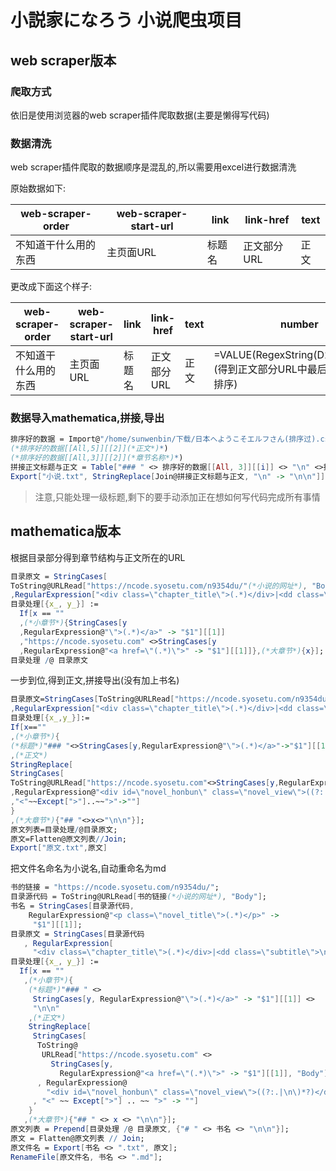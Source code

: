 # 小説家になろう 小说爬虫项目

## web scraper版本

### 爬取方式

依旧是使用浏览器的web scraper插件爬取数据(主要是懒得写代码)

### 数据清洗

web scraper插件爬取的数据顺序是混乱的,所以需要用excel进行数据清洗

原始数据如下:

| web-scraper-order    | web-scraper-start-url | link   | link-href   | text |
| -------------------- | --------------------- | ------ | ----------- | ---- |
| 不知道干什么用的东西 | 主页面URL             | 标题名 | 正文部分URL | 正文 |

更改成下面这个样子:

| web-scraper-order    | web-scraper-start-url | link   | link-href   | text | number                                                       |
| -------------------- | --------------------- | ------ | ----------- | ---- | ------------------------------------------------------------ |
| 不知道干什么用的东西 | 主页面URL             | 标题名 | 正文部分URL | 正文 | =VALUE(RegexString(D2,"\d+",0,2))<br />(得到正文部分URL中最后的数字,用于排序) |

### 数据导入mathematica,拼接,导出

```mathematica
排序好的数据 = Import@"/home/sunwenbin/下载/日本へようこそエルフさん(排序过).csv"
(*排序好的数据[[All,5]][[2]](*正文*)*)
(*排序好的数据[[All,3]][[2]](*章节名称*)*)
拼接正文标题与正文 = Table["### " <> 排序好的数据[[All, 3]][[i]] <> "\n" <>排序好的数据[[All, 5]][[i]], {i, 2, Length@排序好的数据[[All, 3]] - 1}];
Export["小说.txt", StringReplace[Join@拼接正文标题与正文, "\n" -> "\n\n"]]
```

> 注意,只能处理一级标题,剩下的要手动添加正在想如何写代码完成所有事情

## mathematica版本

根据目录部分得到章节结构与正文所在的URL

```mathematica
目录原文 = StringCases[
ToString@URLRead["https://ncode.syosetu.com/n9354du/"(*小说的网址*), "Body"]
,RegularExpression["<div class=\"chapter_title\">(.*)</div>|<dd class=\"subtitle\">\\n(.*)\n</dd>"] -> {"$1", "$2"}];
目录处理[{x_, y_}] := 
  If[x == ""
  ,(*小章节*){StringCases[y
  ,RegularExpression@"\">(.*)</a>" -> "$1"][[1]]
  ,"https://ncode.syosetu.com" <>StringCases[y
  ,RegularExpression@"<a href=\"(.*)\">" -> "$1"][[1]]},(*大章节*){x}];
目录处理 /@ 目录原文
```

一步到位,得到正文,拼接导出(没有加上书名)

```mathematica
目录原文=StringCases[ToString@URLRead["https://ncode.syosetu.com/n9354du/"(*小说的网址*),"Body"]
,RegularExpression["<div class=\"chapter_title\">(.*)</div>|<dd class=\"subtitle\">\n(.*)\n</dd>"]->{"$1","$2"}];
目录处理[{x_,y_}]:=
If[x==""
,(*小章节*){
(*标题*)"### "<>StringCases[y,RegularExpression@"\">(.*)</a>"->"$1"][[1]]<>"\n\n"
,(*正文*)
StringReplace[
StringCases[
ToString@URLRead["https://ncode.syosetu.com"<>StringCases[y,RegularExpression@"<a href=\"(.*)\">"->"$1"][[1]],"Body"]
,RegularExpression@"<div id=\"novel_honbun\" class=\"novel_view\">((?:.|\n)*?)</div>"->"$1"]
,"<"~~Except[">"]..~~">"->""]
}
,(*大章节*){"## "<>x<>"\n\n"}];
原文列表=目录处理/@目录原文;
原文=Flatten@原文列表//Join;
Export["原文.txt",原文]
```

把文件名命名为小说名,自动重命名为md

```mathematica
书的链接 = "https://ncode.syosetu.com/n9354du/";
目录源代码 = ToString@URLRead[书的链接(*小说的网址*), "Body"];
书名 = StringCases[目录源代码, 
    RegularExpression@"<p class=\"novel_title\">(.*)</p>" -> 
     "$1"][[1]];
目录原文 = StringCases[目录源代码
   , RegularExpression[
     "<div class=\"chapter_title\">(.*)</div>|<dd class=\"subtitle\">\n(.*)\n</dd>"] -> {"$1", "$2"}];
目录处理[{x_, y_}] :=
  If[x == ""
   ,(*小章节*){
    (*标题*)"### " <> 
     StringCases[y, RegularExpression@"\">(.*)</a>" -> "$1"][[1]] <> 
     "\n\n"
    ,(*正文*)
    StringReplace[
     StringCases[
      ToString@
       URLRead["https://ncode.syosetu.com" <> 
         StringCases[y, 
           RegularExpression@"<a href=\"(.*)\">" -> "$1"][[1]], "Body"]
      , RegularExpression@
        "<div id=\"novel_honbun\" class=\"novel_view\">((?:.|\n\)*?)</div>" -> "$1"]
     , "<" ~~ Except[">"] .. ~~ ">" -> ""]
    }
   ,(*大章节*){"## " <> x <> "\n\n"}];
原文列表 = Prepend[目录处理 /@ 目录原文, {"# " <> 书名 <> "\n\n"}];
原文 = Flatten@原文列表 // Join;
原文件名 = Export[书名 <> ".txt", 原文];
RenameFile[原文件名, 书名 <> ".md"];
```

